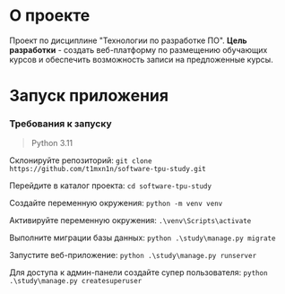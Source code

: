 # О проекте #

Проект по дисциплине "Технологии по разработке ПО". **Цель разработки** - 
создать веб-платформу по размещению обучающих курсов и обеспечить возможность 
записи на предложенные курсы.


# Запуск приложения

### Требования к запуску
> Python 3.11

Склонируйте репозиторий: `git clone https://github.com/t1mxn1n/software-tpu-study.git`

Перейдите в каталог проекта: `cd software-tpu-study`

Создайте переменную окружения: `python -m venv venv`

Активируйте переменную окружения: `.\venv\Scripts\activate`

Выполните миграции базы данных: `python .\study\manage.py migrate`

Запустите веб-приложение: `python .\study\manage.py runserver`

Для доступа к админ-панели создайте супер пользователя: `python .\study\manage.py createsuperuser`